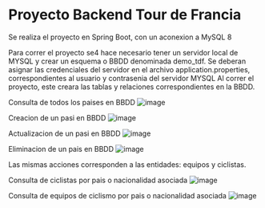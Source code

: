 # Proyecto Backend Tour de Francia

Se realiza el proyecto en Spring Boot, con un aconexion a MySQL 8

Para correr el proyecto se4 hace necesario tener un servidor local de MYSQL y crear un esquema o BBDD denominada demo_tdf. Se deberan asignar las credenciales del servidor en el archivo application.properties, correspondientes al usuario y contrasenia del servidor MYSQL
Al correr el proyecto, este creara las tablas y relaciones correspondientes en la BBDD.

Consulta de todos los paises en BBDD
![image](https://user-images.githubusercontent.com/61658807/179308365-2596031d-30ed-4b72-9694-6ebfea900efe.png)

Creacion de un pasi en BBDD
![image](https://user-images.githubusercontent.com/61658807/179308819-4227e7c2-2985-4331-9093-7fefbcef1c95.png)

Actualizacion de un pasi en BBDD
![image](https://user-images.githubusercontent.com/61658807/179308900-7d556ef6-977f-4e57-98c0-da524dd012c7.png)

Eliminacion de un pais en BBDD
![image](https://user-images.githubusercontent.com/61658807/179309003-daebfff6-ca2d-4a61-9d95-35c84b48af48.png)

Las mismas acciones corresponden a las entidades: equipos y ciclistas.

Consulta de ciclistas por pais o nacionalidad asociada
![image](https://user-images.githubusercontent.com/61658807/179309155-4d27e56e-ea01-4d1d-8f7b-10f2087169ca.png)

Consulta de equipos de ciclismo por pais o nacionalidad asociada
![image](https://user-images.githubusercontent.com/61658807/179309220-c5b51c11-1f6a-46b5-9aa6-cd5388dab295.png)


